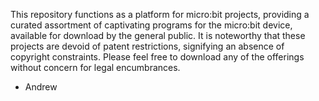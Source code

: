 
This repository functions as a platform for micro:bit projects, providing a curated assortment of captivating programs for the micro:bit device, available for download by the general public.
It is noteworthy that these projects are devoid of patent restrictions, signifying an absence of copyright constraints. 
Please feel free to download any of the offerings without concern for legal encumbrances.

- Andrew
